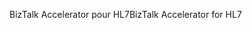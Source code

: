 <span data-ttu-id="faf4c-101">BizTalk Accelerator pour HL7</span><span class="sxs-lookup"><span data-stu-id="faf4c-101">BizTalk Accelerator for HL7</span></span>
